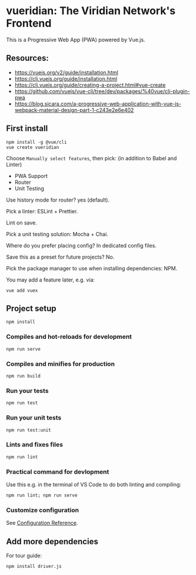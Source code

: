 # vueridian: The Viridian Network's Frontend

This is a Progressive Web App (PWA) powered by Vue.js.

## Resources:

* https://vuejs.org/v2/guide/installation.html
* https://cli.vuejs.org/guide/installation.html
* https://cli.vuejs.org/guide/creating-a-project.html#vue-create
* https://github.com/vuejs/vue-cli/tree/dev/packages/%40vue/cli-plugin-pwa
* https://blog.sicara.com/a-progressive-web-application-with-vue-js-webpack-material-design-part-1-c243e2e6e402

## First install

```
npm install -g @vue/cli
vue create vueridian
```

Choose `Manually select features`, then pick: (in addition to Babel and Linter)

- PWA Support
- Router
- Unit Testing

Use history mode for router? yes (default).

Pick a linter: ESLint + Prettier.

Lint on save.

Pick a unit testing solution: Mocha + Chai.

Where do you prefer placing config? In dedicated config files.

Save this as a preset for future projects? No.

Pick the package manager to use when installing dependencies: NPM.

You may add a feature later, e.g. via:

```
vue add vuex
```

## Project setup
```
npm install
```

### Compiles and hot-reloads for development
```
npm run serve
```

### Compiles and minifies for production
```
npm run build
```

### Run your tests
```
npm run test
```

### Run your unit tests
```
npm run test:unit
```

### Lints and fixes files
```
npm run lint
```

### Practical command for devlopment
Use this e.g. in the terminal of VS Code to do both linting and compiling:
```
npm run lint; npm run serve
```

### Customize configuration
See [Configuration Reference](https://cli.vuejs.org/config/).


## Add more dependencies

For tour guide:
```
npm install driver.js
```
